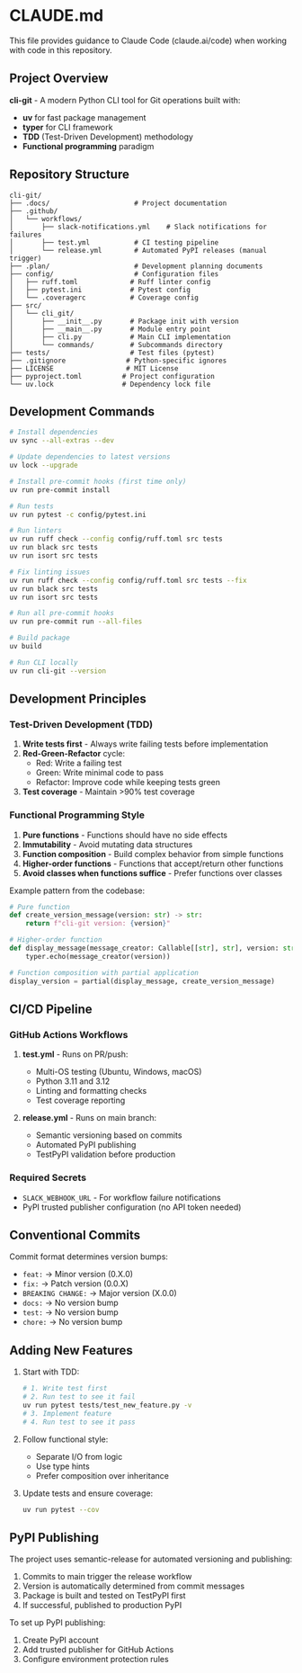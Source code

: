 # CLAUDE.md

This file provides guidance to Claude Code (claude.ai/code) when working with code in this repository.

## Project Overview

**cli-git** - A modern Python CLI tool for Git operations built with:
- **uv** for fast package management
- **typer** for CLI framework
- **TDD** (Test-Driven Development) methodology
- **Functional programming** paradigm

## Repository Structure

```
cli-git/
├── .docs/                     # Project documentation
├── .github/
│   └── workflows/
│       ├── slack-notifications.yml    # Slack notifications for failures
│       ├── test.yml           # CI testing pipeline
│       └── release.yml        # Automated PyPI releases (manual trigger)
├── .plan/                     # Development planning documents
├── config/                    # Configuration files
│   ├── ruff.toml             # Ruff linter config
│   ├── pytest.ini            # Pytest config
│   └── .coveragerc           # Coverage config
├── src/
│   └── cli_git/
│       ├── __init__.py       # Package init with version
│       ├── __main__.py       # Module entry point
│       ├── cli.py            # Main CLI implementation
│       └── commands/         # Subcommands directory
├── tests/                    # Test files (pytest)
├── .gitignore               # Python-specific ignores
├── LICENSE                  # MIT License
├── pyproject.toml          # Project configuration
└── uv.lock                 # Dependency lock file
```

## Development Commands

```bash
# Install dependencies
uv sync --all-extras --dev

# Update dependencies to latest versions
uv lock --upgrade

# Install pre-commit hooks (first time only)
uv run pre-commit install

# Run tests
uv run pytest -c config/pytest.ini

# Run linters
uv run ruff check --config config/ruff.toml src tests
uv run black src tests
uv run isort src tests

# Fix linting issues
uv run ruff check --config config/ruff.toml src tests --fix
uv run black src tests
uv run isort src tests

# Run all pre-commit hooks
uv run pre-commit run --all-files

# Build package
uv build

# Run CLI locally
uv run cli-git --version
```

## Development Principles

### Test-Driven Development (TDD)
1. **Write tests first** - Always write failing tests before implementation
2. **Red-Green-Refactor** cycle:
   - Red: Write a failing test
   - Green: Write minimal code to pass
   - Refactor: Improve code while keeping tests green
3. **Test coverage** - Maintain >90% test coverage

### Functional Programming Style
1. **Pure functions** - Functions should have no side effects
2. **Immutability** - Avoid mutating data structures
3. **Function composition** - Build complex behavior from simple functions
4. **Higher-order functions** - Functions that accept/return other functions
5. **Avoid classes when functions suffice** - Prefer functions over classes

Example pattern from the codebase:
```python
# Pure function
def create_version_message(version: str) -> str:
    return f"cli-git version: {version}"

# Higher-order function
def display_message(message_creator: Callable[[str], str], version: str) -> None:
    typer.echo(message_creator(version))

# Function composition with partial application
display_version = partial(display_message, create_version_message)
```

## CI/CD Pipeline

### GitHub Actions Workflows
1. **test.yml** - Runs on PR/push:
   - Multi-OS testing (Ubuntu, Windows, macOS)
   - Python 3.11 and 3.12
   - Linting and formatting checks
   - Test coverage reporting

2. **release.yml** - Runs on main branch:
   - Semantic versioning based on commits
   - Automated PyPI publishing
   - TestPyPI validation before production

### Required Secrets
- `SLACK_WEBHOOK_URL` - For workflow failure notifications
- PyPI trusted publisher configuration (no API token needed)

## Conventional Commits

Commit format determines version bumps:
- `feat:` → Minor version (0.X.0)
- `fix:` → Patch version (0.0.X)
- `BREAKING CHANGE:` → Major version (X.0.0)
- `docs:` → No version bump
- `test:` → No version bump
- `chore:` → No version bump

## Adding New Features

1. Start with TDD:
   ```bash
   # 1. Write test first
   # 2. Run test to see it fail
   uv run pytest tests/test_new_feature.py -v
   # 3. Implement feature
   # 4. Run test to see it pass
   ```

2. Follow functional style:
   - Separate I/O from logic
   - Use type hints
   - Prefer composition over inheritance

3. Update tests and ensure coverage:
   ```bash
   uv run pytest --cov
   ```

## PyPI Publishing

The project uses semantic-release for automated versioning and publishing:
1. Commits to main trigger the release workflow
2. Version is automatically determined from commit messages
3. Package is built and tested on TestPyPI first
4. If successful, published to production PyPI

To set up PyPI publishing:
1. Create PyPI account
2. Add trusted publisher for GitHub Actions
3. Configure environment protection rules
